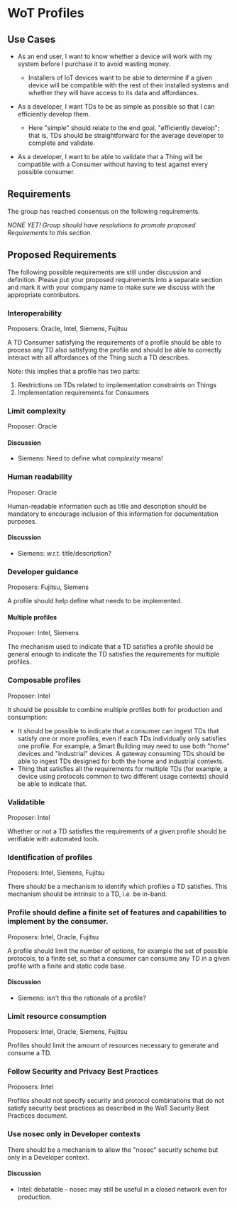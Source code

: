 # WoT Profiles

## Use Cases
* As an end user, I want to know whether a device will work with my system before I purchase it to avoid wasting money.
    - Installers of IoT devices want to be able to determine if a given device will be compatible with the rest of their installed systems and whether they will have access to its data and affordances.

* As a developer, I want TDs to be as simple as possible so that I can efficiently develop them.
   - Here "simple" should relate to the end goal, "efficiently develop"; that is, TDs should be straightforward for the average developer to complete and validate.

* As a developer, I want to be able to validate that a Thing will be compatible with a Consumer without having to test against every possible consumer.

## Requirements
The group has reached consensus on the following requirements.

*NONE YET!  Group should have resolutions to promote proposed Requirements to this section.*

## Proposed Requirements
The following possible requirements are still under discussion and definition.
Please put your proposed requirements into a separate section and mark it with your company name to make sure
we discuss with the appropriate contributors.  

### Interoperability 
Proposers: Oracle, Intel, Siemens, Fujitsu

A TD Consumer satisfying the requirements of a profile should be able to process any TD also
satisfying the profile and should be able to correctly interact with all affordances of the 
Thing such a TD describes.

Note: this implies that a profile has two parts:
1. Restrictions on TDs related to implementation constraints on Things
2. Implementation requirements for Consumers

### Limit complexity 
Proposer: Oracle

#### Discussion
* Siemens: Need to define what *complexity* means!

### Human readability
Proposer: Oracle

Human-readable information such as title and description should be mandatory to
encourage inclusion of this information for documentation purposes.

#### Discussion
* Siemens: w.r.t. title/description?

### Developer guidance 
Proposers: Fujitsu, Siemens

A profile should help define what needs to be implemented.

#### Multiple profiles
Proposer: Intel, Siemens

The mechanism used to indicate that a TD satisfies a profile should be
general enough to indicate the TD satisfies the requirements for multiple profiles.

### Composable profiles
Proposer: Intel

It should be possible to combine multiple profiles both for production and
consumption:
* It should be possible to indicate that a consumer can ingest TDs that
satisfy one or more profiles, even if each TDs individually only satisfies
one profile.  For example, a Smart Building may need to use both "home"
devices and "industrial" devices.  A gateway consuming TDs should be 
able to ingest TDs designed for both the home and industrial contexts.
* Thing that satisfies all the requirements for multiple TDs
(for example, a device using protocols common to two different usage contexts)
should be able to indicate that.

### Validatible
Proposer: Intel

Whether or not a TD satisfies the requirements of a given profile should
be verifiable with automated tools.

### Identification of profiles
Proposers: Intel, Siemens, Fujitsu

There should be a mechanism to identify which profiles a TD satisfies.
This mechanism should be intrinsic to a TD, i.e. be in-band.

### Profile should define a finite set of features and capabilities to implement by the consumer.
Proposers: Intel, Oracle, Fujitsu

A profile should limit the number of options, for example the set of possible protocols, to
a finite set, so that a consumer can consume any TD in a given profile with a finite and static code base.

#### Discussion
* Siemens: isn't this the rationale of a profile?

### Limit resource consumption
Proposers: Intel, Oracle, Siemens, Fujitsu

Profiles should limit the amount of resources necessary to generate and consume a TD.

### Follow Security and Privacy Best Practices
Proposers: Intel

Profiles should not specify security and protocol combinations that do not satisfy security best practices
as described in the WoT Security Best Practices document.

### Use nosec only in Developer contexts
There should be a mechanism to allow the "nosec" security scheme but only in a Developer context.

#### Discussion
* Intel: debatable - nosec may still be useful in a closed network even for production.
